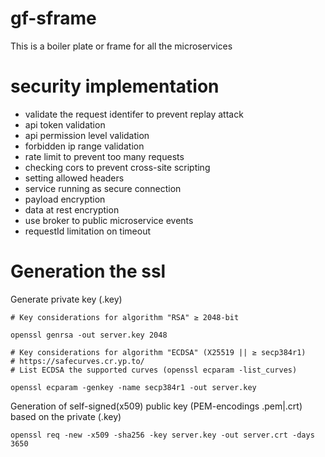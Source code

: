 # gf-sframe
This is a boiler plate or frame for all the microservices


# security implementation
- validate the request identifer to prevent replay attack
- api token validation
- api permission level validation
- forbidden ip range validation
- rate limit to prevent too many requests
- checking cors to prevent cross-site scripting
- setting allowed headers
- service running as secure connection
- payload encryption
- data at rest encryption
- use broker to public microservice events
- requestId limitation on timeout

# Generation the ssl
Generate private key (.key)

    # Key considerations for algorithm "RSA" ≥ 2048-bit
        
    openssl genrsa -out server.key 2048

    # Key considerations for algorithm "ECDSA" (X25519 || ≥ secp384r1)
    # https://safecurves.cr.yp.to/
    # List ECDSA the supported curves (openssl ecparam -list_curves)

    openssl ecparam -genkey -name secp384r1 -out server.key

Generation of self-signed(x509) public key (PEM-encodings .pem|.crt) based on the private (.key)

    openssl req -new -x509 -sha256 -key server.key -out server.crt -days 3650
